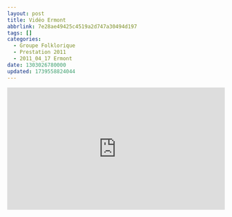 ```yaml
---
layout: post
title: Vidéo Ermont
abbrlink: 7e28ae49425c4519a2d747a30494d197
tags: []
categories:
  - Groupe Folklorique
  - Prestation 2011
  - 2011_04_17 Ermont
date: 1303026780000
updated: 1739558824044
---
```


<div style="position:relative; padding-bottom:56.25%; height:0; overflow:hidden; max-width:100%; width:100%;">
  <iframe src="https://www.youtube.com/embed/AeyLYjrXYRw" 
          style="position:absolute; top:0; left:0; width:100%; height:100%;" 
          frameborder="0" allow="accelerometer; autoplay; encrypted-media; gyroscope; picture-in-picture" 
          allowfullscreen>
  </iframe>
</div>

